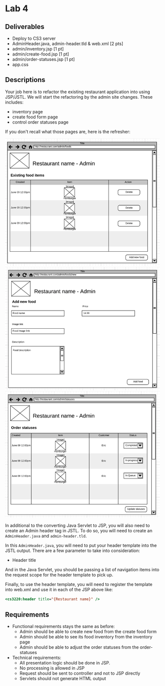 # Lab 4

## Deliverables

* Deploy to CS3 server
* AdminHeader.java, admin-header.tld & web.xml [2 pts]
* admin/inventory.jsp [1 pt]
* admin/create-food.jsp [1 pt]
* admin/order-statuses.jsp [1 pt]
* app.css

## Descriptions

Your job here is to refactor the existing restaurant application into using JSP/JSTL.
We will start the refactoring by the admin site changes. These includes:

* inventory page
* create food form page
* control order statuses page

If you don't recall what those pages are, here is the refresher:

![Restaurant inventory](../imgs/restaurant-inventory.png)
![Restaurant create food form](../imgs/restaurant-new-food.png)
![Restaurant inventory](../imgs/restaurant-admin-statuses.png)

In additional to the converting Java Servlet to JSP, you will also need to create
an Admin header tag in JSTL. To do so, you will need to create an 
`AdminHeader.java` and `admin-header.tld`.

In this `AdminHeader.java`, you will need to put your header template into the
JSTL output. There are a few parameter to take into consideration:

* Header title

And in the Java Servlet, you should be passing a list of navigation items into
the request scope for the header template to pick up.

Finally, to use the header template, you will need to register the template into
web.xml and use it in each of the JSP above like:

```jsp
<cs3220:header title="{Restaurant name}" />
```

## Requirements

* Functional requirements stays the same as before:
	* Admin should be able to create new food from the create food form
	* Admin should be able to see its food inventory from the inventory page
	* Admin should be able to adjust the order statuses from the order-statuses
* Technical requirements:
	* All presentation logic should be done in JSP.
	* No processing is allowed in JSP
	* Request should be sent to controller and not to JSP directly
	* Servlets should not generate HTML output

